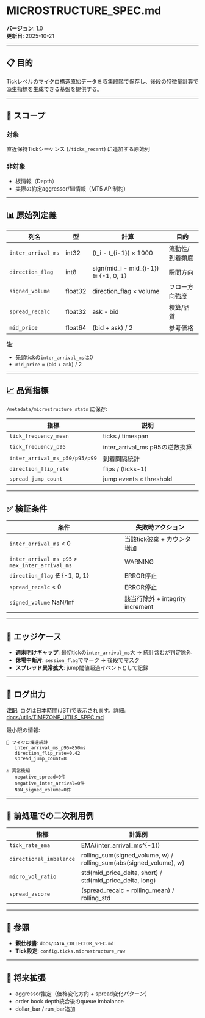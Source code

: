 # MICROSTRUCTURE_SPEC.md

**バージョン**: 1.0  
**更新日**: 2025-10-21

---

## 📋 目的

Tickレベルのマイクロ構造原始データを収集段階で保存し、後段の特徴量計算で派生指標を生成できる基盤を提供する。

---

## 🎯 スコープ

### 対象
直近保持Tickシーケンス (`/ticks_recent`) に追加する原始列

### 非対象
- 板情報（Depth）
- 実際の約定aggressor/fill情報（MT5 API制約）

---

## 📊 原始列定義

| 列名 | 型 | 計算 | 目的 |
|------|----|------|------|
| `inter_arrival_ms` | int32 | (t_i - t_{i-1}) × 1000 | 流動性/到着頻度 |
| `direction_flag` | int8 | sign(mid_i - mid_{i-1}) ∈ {-1, 0, 1} | 瞬間方向 |
| `signed_volume` | float32 | direction_flag × volume | フロー方向強度 |
| `spread_recalc` | float32 | ask - bid | 検算/品質 |
| `mid_price` | float64 | (bid + ask) / 2 | 参考価格 |

**注**: 
- 先頭tickの`inter_arrival_ms`は0
- `mid_price` = (bid + ask) / 2

---

## 📈 品質指標

`/metadata/microstructure_stats` に保存:

| 指標 | 説明 |
|------|------|
| `tick_frequency_mean` | ticks / timespan |
| `tick_frequency_p95` | inter_arrival_ms p95の逆数換算 |
| `inter_arrival_ms_p50/p95/p99` | 到着間隔統計 |
| `direction_flip_rate` | flips / (ticks-1) |
| `spread_jump_count` | jump events ≥ threshold |

---

## ✅ 検証条件

| 条件 | 失敗時アクション |
|------|------------------|
| `inter_arrival_ms` < 0 | 当該tick破棄 + カウンタ増加 |
| `inter_arrival_ms_p95` > `max_inter_arrival_ms` | WARNING |
| `direction_flag` ∉ {-1, 0, 1} | ERROR停止 |
| `spread_recalc` < 0 | ERROR停止 |
| `signed_volume` NaN/Inf | 該当行除外 + integrity increment |

---

## 🔄 エッジケース

- **週末明けギャップ**: 最初tickの`inter_arrival_ms`大 → 統計含むが判定除外
- **休場中断片**: `session_flag`でマーク → 後段でマスク
- **スプレッド異常拡大**: jump閾値超過イベントとして記録

---

## 📝 ログ出力

**注記**: ログは日本時間(JST)で表示されます。詳細: [docs/utils/TIMEZONE_UTILS_SPEC.md](../utils/TIMEZONE_UTILS_SPEC.md)

最小限の情報:
```
🧪 マイクロ構造統計
   inter_arrival_ms_p95=850ms
   direction_flip_rate=0.42
   spread_jump_count=8
   
⚠️ 異常検知
   negative_spread=0件
   negative_inter_arrival=0件
   NaN_signed_volume=0件
```

---

## 🔗 前処理での二次利用例

| 指標 | 計算例 |
|------|--------|
| `tick_rate_ema` | EMA(inter_arrival_ms^{-1}) |
| `directional_imbalance` | rolling_sum(signed_volume, w) / rolling_sum(abs(signed_volume), w) |
| `micro_vol_ratio` | std(mid_price_delta, short) / std(mid_price_delta, long) |
| `spread_zscore` | (spread_recalc - rolling_mean) / rolling_std |

---

## 🔗 参照

- **親仕様書**: `docs/DATA_COLLECTOR_SPEC.md`
- **Tick設定**: `config.ticks.microstructure_raw`

---

## 🔮 将来拡張

- aggressor推定（価格変化方向 + spread変化パターン）
- order book depth統合後のqueue imbalance
- dollar_bar / run_bar追加
